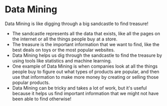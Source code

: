 # Data Mining

Data Mining is like digging through a big sandcastle to find treasure!

* The sandcastle represents all the data that exists, like all the pages on the internet or all the things people buy at a store.
* The treasure is the important information that we want to find, like the best deals on toys or the most popular websites.
* Data Mining helps us dig through the sandcastle to find the treasure by using tools like statistics and machine learning.
* One example of Data Mining is when companies look at all the things people buy to figure out what types of products are popular, and then use that information to make more money by creating or selling those popular products.
* Data Mining can be tricky and takes a lot of work, but it's useful because it helps us find important information that we might not have been able to find otherwise!
